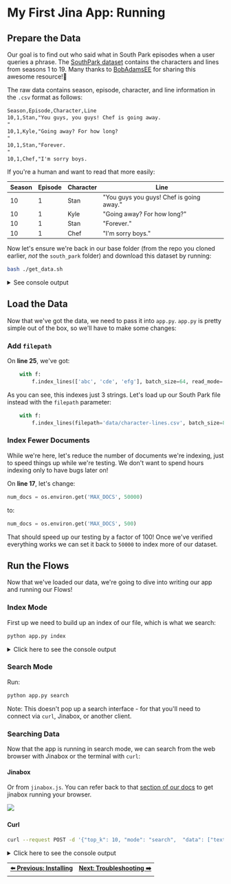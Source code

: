 # My First Jina App: Running

## Prepare the Data

Our goal is to find out who said what in South Park episodes when a user queries a phrase. The [SouthPark dataset](https://github.com/BobAdamsEE/SouthParkData/) contains the characters and lines from seasons 1 to 19. Many thanks to [BobAdamsEE](https://github.com/BobAdamsEE) for sharing this awesome resource!👏

The raw data contains season, episode, character, and line information in the `.csv` format as follows:

```csv
Season,Episode,Character,Line
10,1,Stan,"You guys, you guys! Chef is going away.
"
10,1,Kyle,"Going away? For how long?
"
10,1,Stan,"Forever.
"
10,1,Chef,"I'm sorry boys.
```

If you're a human and want to read that more easily:

| Season | Episode | Character | Line                                    | 
| ---    | ---     | ---       | ---                                     | 
| 10     | 1       | Stan      | "You guys you guys! Chef is going away." | 
| 10     | 1       | Kyle      | "Going away? For how long?"              |
| 10     | 1       | Stan      | "Forever."                               |
| 10     | 1       | Chef      | "I'm sorry boys."                        |

Now let's ensure we're back in our base folder (from the repo you cloned earlier, *not* the `south_park` folder) and download this dataset by running:

```bash
bash ./get_data.sh
```

<details>
  <summary>See console output</summary>

```shell
Cloning into './south_park/data'...
remote: Enumerating objects: 3852, done.
remote: Total 3852 (delta 0), reused 0 (delta 0), pack-reused 3852
Receiving objects: 100% (3852/3852), 5.11 MiB | 2.37 MiB/s, done.
Resolving deltas: 100% (40/40), done.
```

</details>

## Load the Data

Now that we've got the data, we need to pass it into `app.py`. `app.py` is pretty simple out of the box, so we'll have to make some changes:

### Add `filepath`

On **line 25**, we've got:

```python
    with f:
        f.index_lines(['abc', 'cde', 'efg'], batch_size=64, read_mode='rb', size=num_docs)
```

As you can see, this indexes just 3 strings. Let's load up our South Park file instead with the `filepath` parameter:

```python
    with f:
        f.index_lines(filepath='data/character-lines.csv', batch_size=8, read_mode='r', size=num_docs)
```

### Index Fewer Documents

While we're here, let's reduce the number of documents we're indexing, just to speed things up while we're testing. We don't want to spend hours indexing only to have bugs later on!

On **line 17**, let's change:

```python
num_docs = os.environ.get('MAX_DOCS', 50000)
```

to:

```python
num_docs = os.environ.get('MAX_DOCS', 500)
```

That should speed up our testing by a factor of 100! Once we've verified everything works we can set it back to `50000` to index more of our dataset.

## Run the Flows

Now that we've loaded our data, we're going to dive into writing our app and running our Flows!

### Index Mode

First up we need to build up an index of our file, which is what we search:

```bash
python app.py index
```

<details>
<summary>Click here to see the console output</summary>

<p align="center">
  <img src="images/index-demo.png?raw=true" alt="index flow console output">
</p>

</details>

### Search Mode

Run:

```bash
python app.py search
```

Note: This doesn't pop up a search interface - for that you'll need to connect via `curl`, Jinabox, or another client.

### Searching Data

Now that the app is running in search mode, we can search from the web browser with Jinabox or the terminal with `curl`:

#### Jinabox

Or from `jinabox.js`. You can refer back to that [section of our docs](./section_1.md) to get jinabox running your browser.

![](https://raw.githubusercontent.com/jina-ai/jinabox.js/master/.github/jinabox.gif)

#### Curl

```bash
curl --request POST -d '{"top_k": 10, "mode": "search",  "data": ["text:hey, dude"]}' -H 'Content-Type: application/json' 'http://0.0.0.0:45678/api/search'
```

<details>
<summary>Click here to see the console output</summary>

<p align="center">
  <img src="images/query-demo.png?raw=true" alt="query flow console output">
</p>

</details>



<table width="100%">
  <tr>
    <td align="left" style="text-align:right">
      <strong><a href="./01.md">⬅️ Previous: Installing</a></strong>
    </td>
    <td align="right" style="text-align:right">
      <strong><a href="./03_troubleshooting.md">Next: Troubleshooting ➡️</a></strong>
    </td>
  </tr>
</table>
